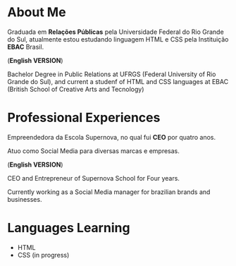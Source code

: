 # About Me
Graduada em **Relações Públicas** pela Universidade Federal do Rio Grande do Sul, atualmente estou estudando linguagem HTML e CSS pela Instituição **EBAC** Brasil.

(**English VERSION**)

Bachelor Degree in Public Relations at UFRGS (Federal University of Rio Grande do Sul), and current a studenf of HTML and CSS languages at EBAC (British School of Creative Arts and Tecnology)


# Professional Experiences
Empreendedora da Escola Supernova, no qual fui **CEO** por quatro anos.

Atuo como Social Media para diversas marcas e empresas.

(**English VERSION**)

CEO and Entrepreneur of Supernova School for Four years. 

Currently working as a Social Media manager for brazilian brands and businesses.


# Languages Learning

- HTML
- CSS (in progress)
